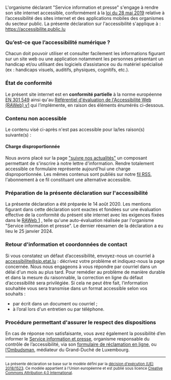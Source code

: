 <div class="decla-access">
<p>
L'organisme déclarant <span class="basic-information organization-name">"Service information et presse"</span> s'engage à rendre 
son site internet
accessible, conformément à la <a href="http://legilux.public.lu/eli/etat/leg/loi/2019/05/28/a373/jo">loi du 28 mai 2019</a> relative à l’accessibilité des sites internet et des applications mobiles des organismes du secteur public.    
La présente déclaration sur l'accessibilité s'applique à :
<span class="basic-information website-name"><a href="https://accessibilite.public.lu">https://accessibilite.public.lu</a></span></p>
<h3>Qu’est-ce que l’accessibilité numérique ?</h3>
<p>Chacun doit pouvoir utiliser et consulter facilement les informations figurant sur un site web ou une application notamment les personnes présentant un handicap et/ou utilisant des logiciels d’assistance ou du matériel spécialisé (ex : handicaps visuels, auditifs, physiques, cognitifs, etc.).
</p>
<h3>État de conformité</h3>
<p class="basic-information conformance-status partial">
Le présent site internet 
est
en <strong>conformité partielle</strong> à la norme européenne <a href="https://www.etsi.org/deliver/etsi_en/301500_301599/301549/03.02.01_60/en_301549v030201p.pdf">EN 301 549</a> ainsi 
qu'au <a href="https://accessibilite.public.lu/fr/raweb1/">Référentiel d'évaluation de l'Accessibilité Web (RAWeb) v1</a>
qui l’implémente,
en raison des éléments énumérés ci-dessous.
</p>
<h3>Contenu non accessible</h3>
<p>Le contenu visé ci-après n'est pas accessible pour la/les raison(s) suivante(s)&nbsp;:</p>
<h4>Charge disproportionnée</h4>
<p class="technical-information accessibility-limitations disproportionate-burden">Nous avons placé sur la page <a href="../newsletter.html">"suivre nos actualités"</a> un composant permettant de s'inscrire à notre lettre d'information. Rendre totalement accessible ce formulaire représente aujourd'hui une charge disproportionnée. Les mêmes contenus sont publiés sur notre <a href="../news/feed.xml">fil RSS</a>, l'abonnement à ce fil constituant une alternative accessible.</p>
<h3>Préparation de la présente déclaration sur l'accessibilité</h3>
<p>
La présente déclaration a été préparée le <span class="basic-information statement-created-date">14 août 2020</span>.
Les mentions figurant dans cette déclaration sont exactes et fondées sur une évaluation effective de la conformité 
du présent site internet 
avec les exigences fixées dans
le <a href="https://accessibilite.public.lu/fr/raweb1/">RAWeb 1</a>
, telle 
qu'une auto-évaluation réalisée par l'organisme "Service information et presse".
Le dernier réexamen de la déclaration a eu lieu le <span class="basic-information statement-renewal-date">25 janvier 2024</span>. 
</p>
<h3>Retour d'information et coordonnées de contact</h3>
<p class="basic-information feedback h-card">Si vous constatez un défaut d’accessibilité, envoyez-nous un courriel à <a class="email u-email" href="mailto:accessibilite@sip.etat.lu">accessibilite@sip.etat.lu</a> : décrivez votre problème et indiquez-nous la page concernée. Nous nous engageons à vous répondre par courriel dans un délai d'un mois au plus tard. Pour remédier au problème de manière durable et dans la mesure du raisonnable, la correction en ligne du défaut d’accessibilité sera privilégiée. Si cela ne peut être fait, l’information souhaitée vous sera transmise dans un format accessible selon vos souhaits :</p>
<ul>
<li>par écrit dans un document ou courriel ;</li>
<li>à l’oral lors d'un entretien ou par téléphone.</li>
</ul> 
<h3>Procédure permettant d'assurer le respect des dispositions</h3> 
<p>En cas de réponse non satisfaisante, vous avez également la possibilité d’en informer le <a href="https://sip.gouvernement.lu">Service information et presse</a>, organisme responsable du contrôle de l’accessibilité, via son <a href="https://sip.gouvernement.lu/fr/support/reclamation-accessibilite.html">formulaire de réclamation en ligne</a>, ou <a href="http://www.ombudsman.lu/">l’Ombudsman</a>, médiateur du Grand-Duché de Luxembourg. </p>
<hr>
<p><small>La présente déclaration se base sur le modèle défini par la <a href="https://eur-lex.europa.eu/legal-content/FR/TXT/?uri=CELEX%3A32018D1523" hreflang="en">décision d'exécution (UE) 2018/1523</a>. Ce modèle appartient à l’Union européenne et est publié sous licence <a href="https://creativecommons.org/licenses/by/4.0/" lang="en" hreflang="en">Creative Commons Attribution 4.0 International</a>.</small></p>
</div>